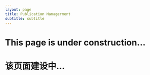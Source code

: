 ```yaml
---
layout: page
title: Publication Managerment
subtitle: subtitle
---
```


# This page is under construction...
# 该页面建设中...
